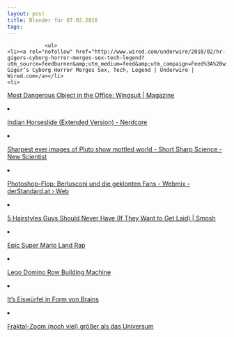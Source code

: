 ```yaml
---
layout: post
title: Blender für 07.02.2010
tags:
---
```



                <ul>
    <li><a rel="nofollow" href="http://www.wired.com/underwire/2010/02/hr-gigers-cyborg-horror-merges-sex-tech-legend?utm_source=feedburner&amp;utm_medium=feed&amp;utm_campaign=Feed%3A%20wired%2Findex%20%28Wired%3A%20Index%203%20%28Top%20Stories%202%29%29">H.R.  Giger’s Cyborg Horror Merges Sex, Tech, Legend | Underwire | Wired.com</a></li>
    <li>
<div>

<a rel="nofollow" href="http://www.wired.com/magazine/2010/01/st_dangerous/?utm_source=feedburner&amp;utm_medium=feed&amp;utm_campaign=Feed%3A%20wired%2Findex%20%28Wired%3A%20Index%203%20%28Top%20Stories%202%29%29">Most  Dangerous Object in the Office: Wingsuit | Magazine</a>

</div></li>
    <li>
<div>
<div>

<a rel="nofollow" href="http://www.nerdcore.de/wp/2010/02/04/indian-horseslide-extended-version/?utm_source=feedburner&amp;utm_medium=feed&amp;utm_campaign=Feed%3A%20NerdcoreRSS2%20%28Nerdcore%29">Indian  Horseslide (Extended Version) - Nerdcore</a>

</div>
</div></li>
    <li>
<div>
<div>
<div>

<a rel="nofollow" href="http://derstandard.at//1263706655557/Photoshop-Flop-Berlusconi-und-die-geklonten-Fans">Sharpest  ever images of Pluto show mottled world - Short Sharp Science - New  Scientist</a>

</div>
</div>
</div></li>
    <li>
<div>
<div>
<div>

<a rel="nofollow" href="http://www.smosh.com/smosh-pit/lists/5-hairstyles-guys-should-never-have-if-they-want-get-laid">Photoshop-Flop:  Berlusconi und die geklonten Fans - Webmix - derStandard.at › Web</a>

</div>
</div>
</div></li>
    <li>
<div>
<div>
<div>

<a rel="nofollow" href="http://feedproxy.google.com/%7Er/geeksAreSexyTechnologyNews/%7E3/jCspx56bqHY/">5  Hairstyles Guys Should Never Have (If They Want to Get Laid) | Smosh</a>

</div>
</div>
</div></li>
    <li>
<div>
<div>
<div>

<a rel="nofollow" href="http://feedproxy.google.com/%7Er/geeksAreSexyTechnologyNews/%7E3/2rfsTFyX9SE/">Epic  Super Mario Land Rap</a>

</div>
</div>
</div></li>
    <li>
<div>
<div>
<div>

<a rel="nofollow" href="http://feedproxy.google.com/%7Er/NerdcoreRSS2/%7E3/8zr6PmEdPoU/">Lego  Domino Row Building Machine</a>

</div>
</div>
</div></li>
    <li>
<div>
<div>
<div>

<a rel="nofollow" href="http://feedproxy.google.com/%7Er/NerdcoreRSS2/%7E3/UouuYtKmEPI/">It’s  Eiswürfel in Form von Brains</a>

</div>
</div>
</div></li>
    <li>
<div>
<div>
<div>

<a rel="nofollow" href="http://feedproxy.google.com/%7Er/NerdcoreRSS2/%7E3/UouuYtKmEPI/">Fraktal-Zoom  (noch viel) größer als das Universum</a>

</div>
</div>
</div></li>
</ul>

